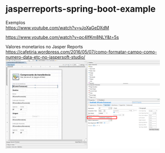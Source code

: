 # jasperreports-spring-boot-example  

Exemplos  
https://www.youtube.com/watch?v=yJoXaGeDXdM  

https://www.youtube.com/watch?v=pc4lfKm8NLY&t=5s  

Valores monetarios no Jasper Reports
https://cafetiria.wordpress.com/2016/05/07/como-formatar-campo-como-numero-data-etc-no-jaspersoft-studio/
![](/img/exemploValorMotetarioJasperReports.png)
